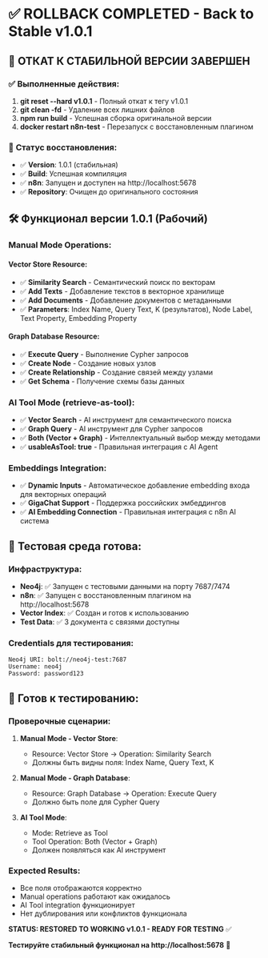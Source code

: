 # ✅ ROLLBACK COMPLETED - Back to Stable v1.0.1

## 🔄 **ОТКАТ К СТАБИЛЬНОЙ ВЕРСИИ ЗАВЕРШЕН**

### ✅ **Выполненные действия:**
1. **git reset --hard v1.0.1** - Полный откат к тегу v1.0.1
2. **git clean -fd** - Удаление всех лишних файлов  
3. **npm run build** - Успешная сборка оригинальной версии
4. **docker restart n8n-test** - Перезапуск с восстановленным плагином

### 🎯 **Статус восстановления:**
- ✅ **Version**: 1.0.1 (стабильная)
- ✅ **Build**: Успешная компиляция
- ✅ **n8n**: Запущен и доступен на http://localhost:5678
- ✅ **Repository**: Очищен до оригинального состояния

## 🛠️ **Функционал версии 1.0.1 (Рабочий)**

### **Manual Mode Operations:**

#### **Vector Store Resource:**
- ✅ **Similarity Search** - Семантический поиск по векторам
- ✅ **Add Texts** - Добавление текстов в векторное хранилище  
- ✅ **Add Documents** - Добавление документов с метаданными
- ✅ **Parameters**: Index Name, Query Text, K (результатов), Node Label, Text Property, Embedding Property

#### **Graph Database Resource:**
- ✅ **Execute Query** - Выполнение Cypher запросов
- ✅ **Create Node** - Создание новых узлов
- ✅ **Create Relationship** - Создание связей между узлами
- ✅ **Get Schema** - Получение схемы базы данных

### **AI Tool Mode (retrieve-as-tool):**
- ✅ **Vector Search** - AI инструмент для семантического поиска
- ✅ **Graph Query** - AI инструмент для Cypher запросов
- ✅ **Both (Vector + Graph)** - Интеллектуальный выбор между методами
- ✅ **usableAsTool: true** - Правильная интеграция с AI Agent

### **Embeddings Integration:**
- ✅ **Dynamic Inputs** - Автоматическое добавление embedding входа для векторных операций
- ✅ **GigaChat Support** - Поддержка российских эмбеддингов
- ✅ **AI Embedding Connection** - Правильная интеграция с n8n AI система

## 🧪 **Тестовая среда готова:**

### **Инфраструктура:**
- **Neo4j**: ✅ Запущен с тестовыми данными на порту 7687/7474
- **n8n**: ✅ Запущен с восстановленным плагином на http://localhost:5678
- **Vector Index**: ✅ Создан и готов к использованию
- **Test Data**: ✅ 3 документа с связями доступны

### **Credentials для тестирования:**
```
Neo4j URI: bolt://neo4j-test:7687  
Username: neo4j
Password: password123
```

## 🎯 **Готов к тестированию:**

### **Проверочные сценарии:**
1. **Manual Mode - Vector Store**: 
   - Resource: Vector Store → Operation: Similarity Search
   - Должны быть видны поля: Index Name, Query Text, K
   
2. **Manual Mode - Graph Database**:
   - Resource: Graph Database → Operation: Execute Query  
   - Должно быть поле для Cypher Query
   
3. **AI Tool Mode**:
   - Mode: Retrieve as Tool
   - Tool Operation: Both (Vector + Graph)
   - Должен появляться как AI инструмент

### **Expected Results:**
- Все поля отображаются корректно
- Manual operations работают как ожидалось
- AI Tool integration функционирует
- Нет дублирования или конфликтов функционала

**STATUS: RESTORED TO WORKING v1.0.1 - READY FOR TESTING** ✅

**Тестируйте стабильный функционал на http://localhost:5678** 🚀